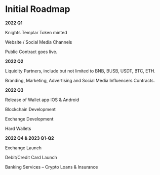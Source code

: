 # Initial Roadmap

**2022 Q1**

Knights Templar Token minted

Website / Social Media Channels

Public Contract goes live.

**2022 Q2**

Liquidity Partners, include but not limited to BNB, BUSB, USDT, BTC, ETH.

Branding, Marketing, Advertising and Social Media Influencers Contracts.

**2022 Q3**

Release of Wallet app IOS & Android

Blockchain Development

Exchange Development

Hard Wallets

**2022 Q4 & 2023 Q1-Q2**

Exchange Launch

Debit/Credit Card Launch

Banking Services – Crypto Loans & Insurance
